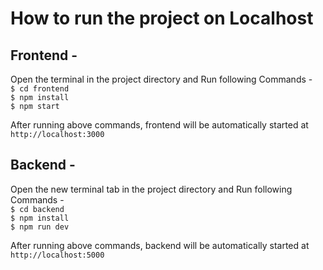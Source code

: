 # How to run the project on Localhost

## Frontend -
Open the terminal in the project directory and Run following Commands -\
`$ cd frontend`\
`$ npm install`\
`$ npm start`

After running above commands, frontend will be automatically started at `http://localhost:3000`

## Backend -
Open the new terminal tab in the project directory and Run following Commands -\
`$ cd backend`\
`$ npm install`\
`$ npm run dev`

After running above commands, backend will be automatically started at `http://localhost:5000`